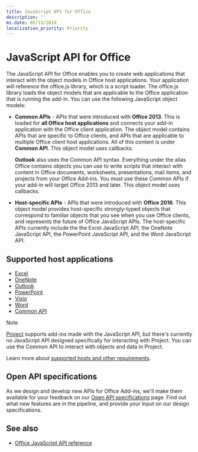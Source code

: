 ```yaml
---
title: JavaScript API for Office
description: ''
ms.date: 05/13/2019
localization_priority: Priority
---
```


# JavaScript API for Office

The JavaScript API for Office enables you to create web applications that interact with the object models in Office host applications. Your application will reference the office.js library, which is a script loader. The office.js library loads the object models that are applicable to the Office application that is running the add-in. You can use the following JavaScript object models:

- **Common APIs** - APIs that were introduced with **Office 2013**. This is loaded for **all Office host applications** and connects your add-in application with the Office client application. The object model contains APIs that are specific to Office clients, and APIs that are applicable to multiple Office client host applications. All of this content is under **Common API**. This object model uses callbacks. 

  **Outlook** also uses the Common API syntax. Everything under the alias Office contains objects you can use to write scripts that interact with content in Office documents, worksheets, presentations, mail items, and projects from your Office Add-ins. You must use these Common APIs if your add-in will target Office 2013 and later. This object model uses callbacks.

- **Host-specific APIs** - APIs that were introduced with **Office 2016**. This object model provides host-specific strongly-typed objects that correspond to familiar objects that you see when you use Office clients, and represents the future of Office JavaScript APIs. The host-specific APIs currently include the the Excel JavaScript API, the OneNote JavaScript API, the PowerPoint JavaScript API, and the Word JavaScript API.

## Supported host applications

- [Excel](overview/excel-add-ins-reference-overview.md)
- [OneNote](overview/onenote-add-ins-javascript-reference.md)
- [Outlook](requirement-sets/outlook-api-requirement-sets.md)
- [PowerPoint](overview/powerpoint-add-ins-reference-overview.md)
- [Visio](overview/visio-javascript-reference-overview.md)
- [Word](overview/word-add-ins-reference-overview.md)
- [Common API](requirement-sets/office-add-in-requirement-sets.md)

> [!NOTE] 
> [Project](overview/project-add-ins-reference-overview.md) supports add-ins made with the JavaScript API, but there's currently no JavaScript API designed specifically for interacting with Project. You can use the Common API to interact with objects and data in Project.

Learn more about [supported hosts and other requirements](../concepts/requirements-for-running-office-add-ins.md).

## Open API specifications

As we design and develop new APIs for Office Add-ins, we'll make them available for your feedback on our [Open API specifications](openspec/openspec.md) page. Find out what new features are in the pipeline, and provide your input on our design specifications.

## See also

- [Office JavaScript API reference](/javascript/api/overview/office)
